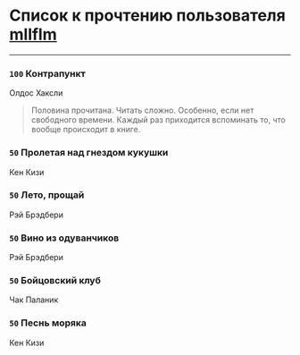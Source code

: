# Список к прочтению пользователя [mllflm](http://vk.com/id61521622)
---

### `100` Контрапункт
Олдос Хаксли
> Половина прочитана. Читать сложно. Особенно, если нет свободного времени. Каждый раз приходится вспоминать то, что вообще происходит в книге.

### `50` Пролетая над гнездом кукушки
Кен Кизи

### `50` Лето, прощай
Рэй Брэдбери

### `50` Вино из одуванчиков
Рэй Брэдбери

### `50` Бойцовский клуб
Чак Паланик

### `50` Песнь моряка
Кен Кизи

